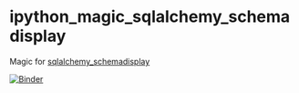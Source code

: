 # ipython_magic_sqlalchemy_schemadisplay
Magic for [sqlalchemy_schemadisplay](https://github.com/fschulze/sqlalchemy_schemadisplay)

[![Binder](https://mybinder.org/badge_logo.svg)](https://mybinder.org/v2/gh/innovationOUtside/ipython_magic_sqlalchemy_schemadisplay?filepath=SchemaDemo.ipynb)
